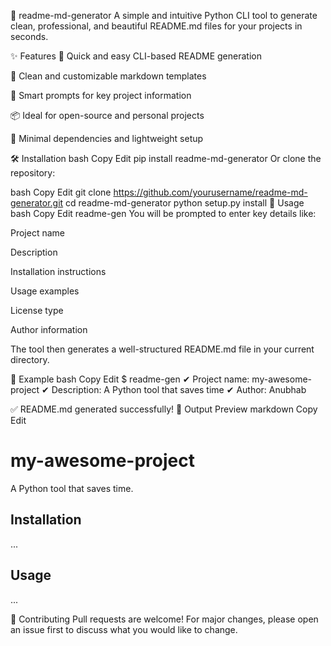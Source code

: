 📄 readme-md-generator
A simple and intuitive Python CLI tool to generate clean, professional, and beautiful README.md files for your projects in seconds.

✨ Features
🚀 Quick and easy CLI-based README generation

🎨 Clean and customizable markdown templates

🧠 Smart prompts for key project information

📦 Ideal for open-source and personal projects

🔧 Minimal dependencies and lightweight setup

🛠️ Installation
bash
Copy
Edit
pip install readme-md-generator
Or clone the repository:

bash
Copy
Edit
git clone https://github.com/yourusername/readme-md-generator.git
cd readme-md-generator
python setup.py install
📌 Usage
bash
Copy
Edit
readme-gen
You will be prompted to enter key details like:

Project name

Description

Installation instructions

Usage examples

License type

Author information

The tool then generates a well-structured README.md file in your current directory.

🧪 Example
bash
Copy
Edit
$ readme-gen
✔ Project name: my-awesome-project
✔ Description: A Python tool that saves time
✔ Author: Anubhab

✅ README.md generated successfully!
📁 Output Preview
markdown
Copy
Edit
# my-awesome-project

A Python tool that saves time.

## Installation
...

## Usage
...


🧩 Contributing
Pull requests are welcome! For major changes, please open an issue first to discuss what you would like to change.


